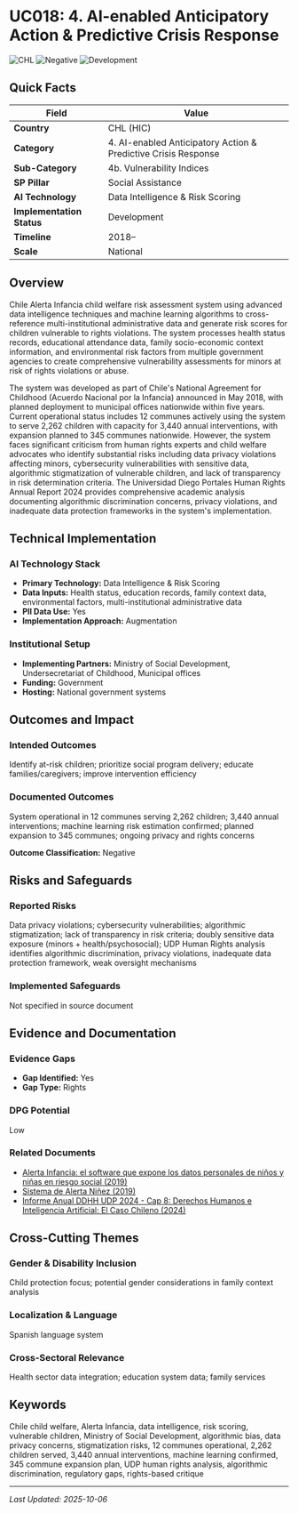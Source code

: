 # UC018: 4. AI-enabled Anticipatory Action & Predictive Crisis Response

![CHL](https://img.shields.io/badge/CHL-green) ![Negative](https://img.shields.io/badge/Negative-red) ![Development](https://img.shields.io/badge/Development-orange)

## Quick Facts

| Field | Value |
|-------|-------|
| **Country** | CHL (HIC) |
| **Category** | 4. AI-enabled Anticipatory Action & Predictive Crisis Response |
| **Sub-Category** | 4b. Vulnerability Indices |
| **SP Pillar** | Social Assistance |
| **AI Technology** | Data Intelligence & Risk Scoring |
| **Implementation Status** | Development |
| **Timeline** | 2018– |
| **Scale** | National |

## Overview

Chile Alerta Infancia child welfare risk assessment system using advanced data intelligence techniques and machine learning algorithms to cross-reference multi-institutional administrative data and generate risk scores for children vulnerable to rights violations. The system processes health status records, educational attendance data, family socio-economic context information, and environmental risk factors from multiple government agencies to create comprehensive vulnerability assessments for minors at risk of rights violations or abuse.

The system was developed as part of Chile's National Agreement for Childhood (Acuerdo Nacional por la Infancia) announced in May 2018, with planned deployment to municipal offices nationwide within five years. Current operational status includes 12 communes actively using the system to serve 2,262 children with capacity for 3,440 annual interventions, with expansion planned to 345 communes nationwide. However, the system faces significant criticism from human rights experts and child welfare advocates who identify substantial risks including data privacy violations affecting minors, cybersecurity vulnerabilities with sensitive data, algorithmic stigmatization of vulnerable children, and lack of transparency in risk determination criteria. The Universidad Diego Portales Human Rights Annual Report 2024 provides comprehensive academic analysis documenting algorithmic discrimination concerns, privacy violations, and inadequate data protection frameworks in the system's implementation.

## Technical Implementation

### AI Technology Stack
- **Primary Technology:** Data Intelligence & Risk Scoring
- **Data Inputs:** Health status, education records, family context data, environmental factors, multi-institutional administrative data
- **PII Data Use:** Yes
- **Implementation Approach:** Augmentation

### Institutional Setup
- **Implementing Partners:** Ministry of Social Development, Undersecretariat of Childhood, Municipal offices
- **Funding:** Government
- **Hosting:** National government systems

## Outcomes and Impact

### Intended Outcomes
Identify at-risk children; prioritize social program delivery; educate families/caregivers; improve intervention efficiency

### Documented Outcomes
System operational in 12 communes serving 2,262 children; 3,440 annual interventions; machine learning risk estimation confirmed; planned expansion to 345 communes; ongoing privacy and rights concerns

**Outcome Classification:** Negative

## Risks and Safeguards

### Reported Risks
Data privacy violations; cybersecurity vulnerabilities; algorithmic stigmatization; lack of transparency in risk criteria; doubly sensitive data exposure (minors + health/psychosocial); UDP Human Rights analysis identifies algorithmic discrimination, privacy violations, inadequate data protection framework, weak oversight mechanisms

### Implemented Safeguards
Not specified in source document

## Evidence and Documentation

### Evidence Gaps
- **Gap Identified:** Yes
- **Gap Type:** Rights

### DPG Potential
Low


### Related Documents

- [Alerta Infancia: el software que expone los datos personales de niños y niñas en riesgo social (2019)](../../documents/D014.md)
- [Sistema de Alerta Niñez (2019)](../../documents/D015.md)
- [Informe Anual DDHH UDP 2024 - Cap 8: Derechos Humanos e Inteligencia Artificial: El Caso Chileno (2024)](../../documents/D016.md)

## Cross-Cutting Themes

### Gender & Disability Inclusion
Child protection focus; potential gender considerations in family context analysis

### Localization & Language
Spanish language system

### Cross-Sectoral Relevance
Health sector data integration; education system data; family services


## Keywords
Chile child welfare, Alerta Infancia, data intelligence, risk scoring, vulnerable children, Ministry of Social Development, algorithmic bias, data privacy concerns, stigmatization risks, 12 communes operational, 2,262 children served, 3,440 annual interventions, machine learning confirmed, 345 commune expansion plan, UDP human rights analysis, algorithmic discrimination, regulatory gaps, rights-based critique

---
*Last Updated: 2025-10-06*
